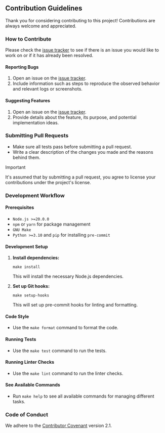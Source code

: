 ## Contribution Guidelines

Thank you for considering contributing to this project!
Contributions are always welcome and appreciated.

### How to Contribute

Please check the [issue tracker](https://github.com/habedi/template-typescript-project/issues) to see if there is an
issue you would like to work on or if it has already been resolved.

#### Reporting Bugs

1. Open an issue on the [issue tracker](https://github.com/habedi/template-typescript-project/issues).
2. Include information such as steps to reproduce the observed behavior and relevant logs or screenshots.

#### Suggesting Features

1. Open an issue on the [issue tracker](https://github.com/habedi/template-typescript-project/issues).
2. Provide details about the feature, its purpose, and potential implementation ideas.

### Submitting Pull Requests

- Make sure all tests pass before submitting a pull request.
- Write a clear description of the changes you made and the reasons behind them.

> [!IMPORTANT]
> It's assumed that by submitting a pull request, you agree to license your contributions under the project's license.

### Development Workflow

#### Prerequisites

- `Node.js >=20.0.0`
- `npm` or `yarn` for package management
- `GNU Make`
- `Python >=3.10` and `pip` for installing `pre-commit`

#### Development Setup

1. **Install dependencies:**

    ```shell
    make install
    ```

    This will install the necessary Node.js dependencies.

2. **Set up Git hooks:**
    ```shell
    make setup-hooks
    ```
    This will set up pre-commit hooks for linting and formatting.

#### Code Style

- Use the `make format` command to format the code.

#### Running Tests

- Use the `make test` command to run the tests.

#### Running Linter Checks

- Use the `make lint` command to run the linter checks.

#### See Available Commands

- Run `make help` to see all available commands for managing different tasks.

### Code of Conduct

We adhere to the [Contributor Covenant](https://www.contributor-covenant.org/version/2/1/code_of_conduct/) version 2.1.
